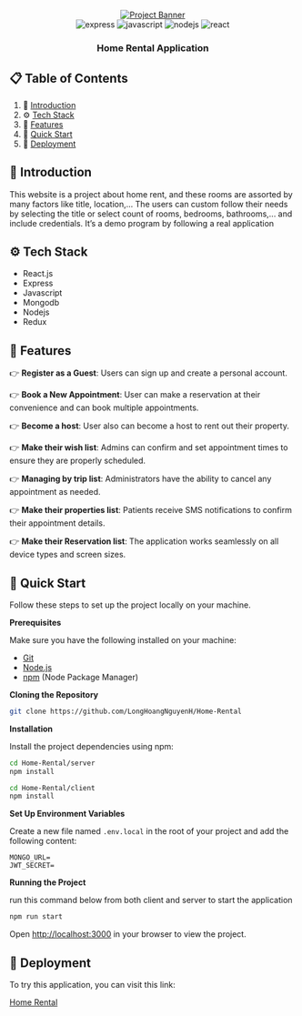 <div align="center">
  <br />
    <a href="" target="_blank">
      <img src="https://github.com/adrianhajdin/healthcare/assets/151519281/a7dd73b6-93de-484d-84e0-e7f4e299167b" alt="Project Banner">
    </a>
  <br />

  <div>
    <img src="https://img.shields.io/badge/-Express-black?style=for-the-badge&logoColor=white&logo=express&color=000000" alt="express" />
    <img src="https://img.shields.io/badge/-JavaScript-black?style=for-the-badge&logoColor=black&logo=javascript&color=F7DF1E" alt="javascript" />
    <img src="https://img.shields.io/badge/-Node.js-black?style=for-the-badge&logoColor=white&logo=node.js&color=339933" alt="nodejs" />
    <img src="https://img.shields.io/badge/-React-20232A?style=for-the-badge&logoColor=61DAFB&logo=react&color=61DAFB" alt="react" />
  </div>

  <h3 align="center">Home Rental Application</h3>

</div>

## 📋 <a name="table">Table of Contents</a>

1. 🤖 [Introduction](#introduction)
2. ⚙️ [Tech Stack](#tech-stack)
3. 🔋 [Features](#features)
4. 🤸 [Quick Start](#quick-start)
5. 🤸 [Deployment](#deploymentt)

## <a name="introduction">🤖 Introduction</a>

This website is a project about home rent, and these rooms are assorted by many factors like title, location,... The users can custom follow their needs by selecting the title or select count of rooms, bedrooms, bathrooms,... and include credentials. It’s a demo program by following a real application

## <a name="tech-stack">⚙️ Tech Stack</a>

- React.js
- Express
- Javascript
- Mongodb
- Nodejs
- Redux

## <a name="features">🔋 Features</a>

👉 **Register as a Guest**: Users can sign up and create a personal account.

👉 **Book a New Appointment**: User can make a reservation at their convenience and can book multiple appointments.

👉 **Become a host**: User also can become a host to rent out their property.

👉 **Make their wish list**: Admins can confirm and set appointment times to ensure they are properly scheduled.

👉 **Managing by trip list**: Administrators have the ability to cancel any appointment as needed.

👉 **Make their properties list**: Patients receive SMS notifications to confirm their appointment details.

👉 **Make their Reservation list**: The application works seamlessly on all device types and screen sizes.

## <a name="quick-start">🤸 Quick Start</a>

Follow these steps to set up the project locally on your machine.

**Prerequisites**

Make sure you have the following installed on your machine:

- [Git](https://git-scm.com/)
- [Node.js](https://nodejs.org/en)
- [npm](https://www.npmjs.com/) (Node Package Manager)

**Cloning the Repository**

```bash
git clone https://github.com/LongHoangNguyenH/Home-Rental

```

**Installation**

Install the project dependencies using npm:

```bash
cd Home-Rental/server
npm install
```

```bash
cd Home-Rental/client
npm install
```

**Set Up Environment Variables**

Create a new file named `.env.local` in the root of your project and add the following content:

```env
MONGO_URL=
JWT_SECRET=
```

<!-- Replace the placeholder values with your actual Appwrite credentials. You can obtain these credentials by signing up on the [Appwrite website](https://appwrite.io/). -->

**Running the Project**

run this command below from both client and server to start the application

```bash
npm run start
```

Open [http://localhost:3000](http://localhost:3000) in your browser to view the project.

## <a name="deployment">🤖 Deployment</a>

To try this application, you can visit this link:

[Home Rental](https://home-rental-frontend.vercel.app/)
